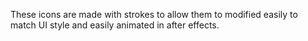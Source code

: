 These icons are made with strokes to allow them to modified easily to match UI style and easily animated in after effects.